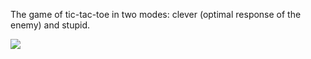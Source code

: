  The game of tic-tac-toe in two modes: clever (optimal response of the enemy) and stupid.
 <p><img src=https://i.yapx.ru/L2vD1.gif></p>
